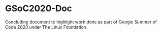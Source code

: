 # GSoC2020-Doc
Concluding document to highlight work done as part of Google Summer of Code 2020 under The Linux Foundation.
